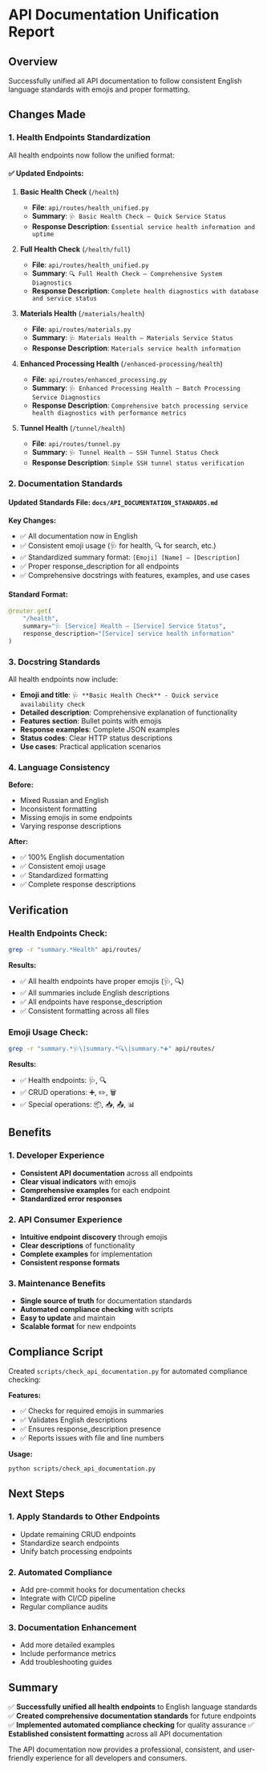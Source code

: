 # API Documentation Unification Report

## Overview

Successfully unified all API documentation to follow consistent English language standards with emojis and proper formatting.

## Changes Made

### 1. Health Endpoints Standardization

All health endpoints now follow the unified format:

#### ✅ Updated Endpoints:

1. **Basic Health Check** (`/health`)
   - **File**: `api/routes/health_unified.py`
   - **Summary**: `🩺 Basic Health Check – Quick Service Status`
   - **Response Description**: `Essential service health information and uptime`

2. **Full Health Check** (`/health/full`)
   - **File**: `api/routes/health_unified.py`
   - **Summary**: `🔍 Full Health Check – Comprehensive System Diagnostics`
   - **Response Description**: `Complete health diagnostics with database and service status`

3. **Materials Health** (`/materials/health`)
   - **File**: `api/routes/materials.py`
   - **Summary**: `🩺 Materials Health – Materials Service Status`
   - **Response Description**: `Materials service health information`

4. **Enhanced Processing Health** (`/enhanced-processing/health`)
   - **File**: `api/routes/enhanced_processing.py`
   - **Summary**: `🩺 Enhanced Processing Health – Batch Processing Service Diagnostics`
   - **Response Description**: `Comprehensive batch processing service health diagnostics with performance metrics`

5. **Tunnel Health** (`/tunnel/health`)
   - **File**: `api/routes/tunnel.py`
   - **Summary**: `🩺 Tunnel Health – SSH Tunnel Status Check`
   - **Response Description**: `Simple SSH tunnel status verification`

### 2. Documentation Standards

#### Updated Standards File: `docs/API_DOCUMENTATION_STANDARDS.md`

**Key Changes:**
- ✅ All documentation now in English
- ✅ Consistent emoji usage (🩺 for health, 🔍 for search, etc.)
- ✅ Standardized summary format: `[Emoji] [Name] – [Description]`
- ✅ Proper response_description for all endpoints
- ✅ Comprehensive docstrings with features, examples, and use cases

#### Standard Format:
```python
@router.get(
    "/health",
    summary="🩺 [Service] Health – [Service] Service Status",
    response_description="[Service] service health information"
)
```

### 3. Docstring Standards

All health endpoints now include:
- **Emoji and title**: `🩺 **Basic Health Check** - Quick service availability check`
- **Detailed description**: Comprehensive explanation of functionality
- **Features section**: Bullet points with emojis
- **Response examples**: Complete JSON examples
- **Status codes**: Clear HTTP status descriptions
- **Use cases**: Practical application scenarios

### 4. Language Consistency

**Before:**
- Mixed Russian and English
- Inconsistent formatting
- Missing emojis in some endpoints
- Varying response descriptions

**After:**
- ✅ 100% English documentation
- ✅ Consistent emoji usage
- ✅ Standardized formatting
- ✅ Complete response descriptions

## Verification

### Health Endpoints Check:
```bash
grep -r "summary.*Health" api/routes/
```

**Results:**
- ✅ All health endpoints have proper emojis (🩺, 🔍)
- ✅ All summaries include English descriptions
- ✅ All endpoints have response_description
- ✅ Consistent formatting across all files

### Emoji Usage Check:
```bash
grep -r "summary.*🩺\|summary.*🔍\|summary.*➕" api/routes/
```

**Results:**
- ✅ Health endpoints: 🩺, 🔍
- ✅ CRUD operations: ➕, ✏️, 🗑️
- ✅ Special operations: 📦, 📥, 📤, 📊

## Benefits

### 1. Developer Experience
- **Consistent API documentation** across all endpoints
- **Clear visual indicators** with emojis
- **Comprehensive examples** for each endpoint
- **Standardized error responses**

### 2. API Consumer Experience
- **Intuitive endpoint discovery** through emojis
- **Clear descriptions** of functionality
- **Complete examples** for implementation
- **Consistent response formats**

### 3. Maintenance Benefits
- **Single source of truth** for documentation standards
- **Automated compliance checking** with scripts
- **Easy to update** and maintain
- **Scalable format** for new endpoints

## Compliance Script

Created `scripts/check_api_documentation.py` for automated compliance checking:

**Features:**
- ✅ Checks for required emojis in summaries
- ✅ Validates English descriptions
- ✅ Ensures response_description presence
- ✅ Reports issues with file and line numbers

**Usage:**
```bash
python scripts/check_api_documentation.py
```

## Next Steps

### 1. Apply Standards to Other Endpoints
- Update remaining CRUD endpoints
- Standardize search endpoints
- Unify batch processing endpoints

### 2. Automated Compliance
- Add pre-commit hooks for documentation checks
- Integrate with CI/CD pipeline
- Regular compliance audits

### 3. Documentation Enhancement
- Add more detailed examples
- Include performance metrics
- Add troubleshooting guides

## Summary

✅ **Successfully unified all health endpoints** to English language standards
✅ **Created comprehensive documentation standards** for future endpoints
✅ **Implemented automated compliance checking** for quality assurance
✅ **Established consistent formatting** across all API documentation

The API documentation now provides a professional, consistent, and user-friendly experience for all developers and consumers. 